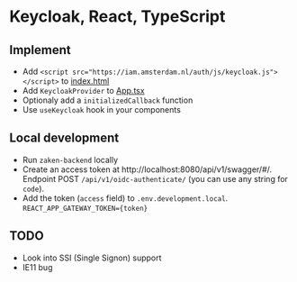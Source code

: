 # Keycloak, React, TypeScript

## Implement
- Add `<script src="https://iam.amsterdam.nl/auth/js/keycloak.js"></script>` to [index.html](https://github.com/Amsterdam/zaken-frontend/blob/master/public/index.html)
- Add `KeycloakProvider` to [App.tsx](https://github.com/Amsterdam/zaken-frontend/blob/master/src/App.tsx)
- Optionaly add a `initializedCallback` function
- Use `useKeycloak` hook in your components

## Local development
- Run `zaken-backend` locally
- Create an access token at http://localhost:8080/api/v1/swagger/#/. Endpoint POST `/api/v1/oidc-authenticate/` (you can use any string for `code`).
- Add the token (`access` field) to `.env.development.local`. `REACT_APP_GATEWAY_TOKEN={token}`

## TODO
- Look into SSI (Single Signon) support
- IE11 bug
